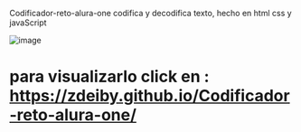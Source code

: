  Codificador-reto-alura-one
codifica y decodifica texto, hecho en html css y javaScript

![image](https://user-images.githubusercontent.com/111442309/223624720-7b57f2e9-17b0-4d82-949f-d52391b5b820.png)


# para visualizarlo click en : https://zdeiby.github.io/Codificador-reto-alura-one/
